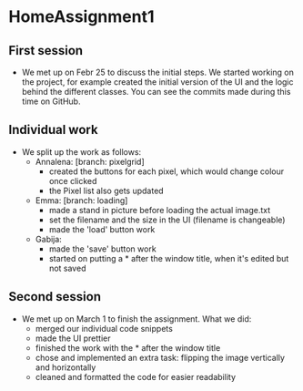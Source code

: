 # HomeAssignment1

## First session
- We met up on Febr 25 to discuss the initial steps. We started working on the project, for example created the initial version of the UI and the logic behind the different classes. You can see the commits made during this time on GitHub.

## Individual work
- We split up the work as follows:
    - Annalena: [branch: pixelgrid]
        - created the buttons for each pixel, which would change colour once clicked
        - the Pixel list also gets updated
    - Emma: [branch: loading]
        - made a stand in picture before loading the actual image.txt 
        - set the filename and the size in the UI (filename is changeable)
        - made the 'load' button work
    - Gabija:
        - made the 'save' button work
        - started on putting a * after the window title, when it's edited but not saved

## Second session
- We met up on March 1 to finish the assignment. What we did:
    - merged our individual code snippets
    - made the UI prettier
    - finished the work with the * after the window title
    - chose and implemented an extra task: flipping the image vertically and horizontally
    - cleaned and formatted the code for easier readability 